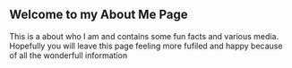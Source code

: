 <!DOCTYPE html>
<html>
<head>
  <meta charset ="utf-8">
  <meta name="viewport" content="width=device-width, initial-scale=1">
<title> Home Page </title>
</head>

<body>
  <h2>Welcome to my About Me Page</h2>
    <p>
    This is a about who I am and  contains some fun facts and various media. Hopefully you will leave this page feeling more fufiled and happy because of all the wonderfull information
    </p>



</body>
</html>
